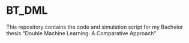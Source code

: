 # BT_DML

This repository contains the code and simulation script for my Bachelor thesis "Double Machine Learning: A Comparative Approach"